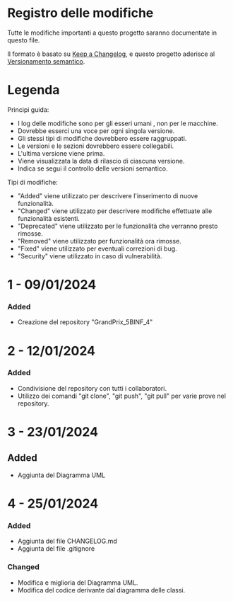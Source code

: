 # Registro delle modifiche

Tutte le modifiche importanti a questo progetto saranno documentate in questo file.

Il formato è basato su [Keep a Changelog](https://keepachangelog.com/en/1.0.0/),
e questo progetto aderisce al [Versionamento semantico](https://semver.org/spec/v2.0.0.html).

# Legenda
Principi guida:
- I log delle modifiche sono per gli esseri umani , non per le macchine.
- Dovrebbe esserci una voce per ogni singola versione.
- Gli stessi tipi di modifiche dovrebbero essere raggruppati.
- Le versioni e le sezioni dovrebbero essere collegabili.
- L'ultima versione viene prima.
- Viene visualizzata la data di rilascio di ciascuna versione.
- Indica se segui il controllo delle versioni semantico.

Tipi di modifiche:
- "Added" viene utilizzato per descrivere l'inserimento di nuove funzionalità.
- "Changed" viene utilizzato per descrivere modifiche effettuate alle funzionalità esistenti.
- "Deprecated" viene utilizzato per le funzionalità che verranno presto rimosse.
- "Removed" viene utilizzato per funzionalità ora rimosse.
- "Fixed" viene utilizzato per eventuali correzioni di bug.
- "Security" viene utilizzato in caso di vulnerabilità.

# 1 - 09/01/2024

### Added 

- Creazione del repository "GrandPrix_5BINF_4"

# 2 - 12/01/2024

### Added

- Condivisione del repository con tutti i collaboratori.
- Utilizzo dei comandi "git clone", "git push", "git pull" per varie prove nel repository.

# 3 - 23/01/2024

## Added

- Aggiunta del Diagramma UML

# 4 - 25/01/2024

### Added

- Aggiunta del file CHANGELOG.md
- Aggiunta del file .gitignore

### Changed

- Modifica e miglioria del Diagramma UML.
- Modifica del codice derivante dal diagramma delle classi.


